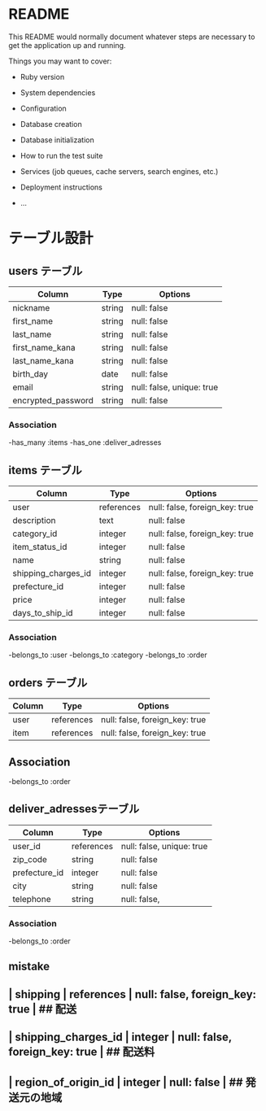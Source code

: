 # README

This README would normally document whatever steps are necessary to get the
application up and running.

Things you may want to cover:

* Ruby version

* System dependencies

* Configuration

* Database creation

* Database initialization

* How to run the test suite

* Services (job queues, cache servers, search engines, etc.)

* Deployment instructions

* ...

# テーブル設計

## users テーブル

| Column                       | Type     | Options                   |
| ---------------------------- | -------- | ------------------------- |
| nickname                     | string   | null: false               |
| first_name	               | string   | null: false               |
| last_name	                   | string   | null: false               |
| first_name_kana	           | string	  | null: false               |
| last_name_kana               | string   |	null: false               |
| birth_day	                   | date     | null: false               |
| email                        | string   | null: false, unique: true | 
| encrypted_password           | string   | null: false               |
### Association
-has_many :items
-has_one :deliver_adresses

## items テーブル

| Column              | Type       | Options                        |
| --------------------| ---------- | ------------------------------ |
| user                | references | null: false, foreign_key: true | ## user
| description         | text       | null: false                    | ## 商品の説明
| category_id         | integer    | null: false, foreign_key: true | ## カテゴリー
| item_status_id      | integer    | null: false                    | ## 商品の状態
| name	              | string     | null: false                    | ## 商品名
| shipping_charges_id | integer    | null: false, foreign_key: true | ## 配送料
| prefecture_id       | integer    | null: false                    | ## 発送元の地域
| price	              | integer    | null: false                    | ## 販売価格
| days_to_ship_id     | integer    | null: false                    | ## 発送までの日数 
### Association
-belongs_to :user
-belongs_to :category
-belongs_to :order


## orders テーブル

| Column	    | Type	     | Options                        |
| ------------- | ---------- | ------------------------------ |
| user          | references | null: false, foreign_key: true |
| item          | references | null: false, foreign_key: true |
## Association
-belongs_to :order

## deliver_adressesテーブル

| Column	       | Type	    | Options                        |
| ---------------- | ---------- | ------------------------------ |
| user_id          | references | null: false, unique: true      |
| zip_code         | string     | null: false                    |
| prefecture_id    | integer    | null: false                    |
| city             | string     | null: false                    |
| telephone        | string     | null: false,                   |
### Association
-belongs_to :order


## mistake
## | shipping            | references | null: false, foreign_key: true | ## 配送
## | shipping_charges_id | integer    | null: false, foreign_key: true | ## 配送料
## | region_of_origin_id | integer    | null: false                    | ## 発送元の地域